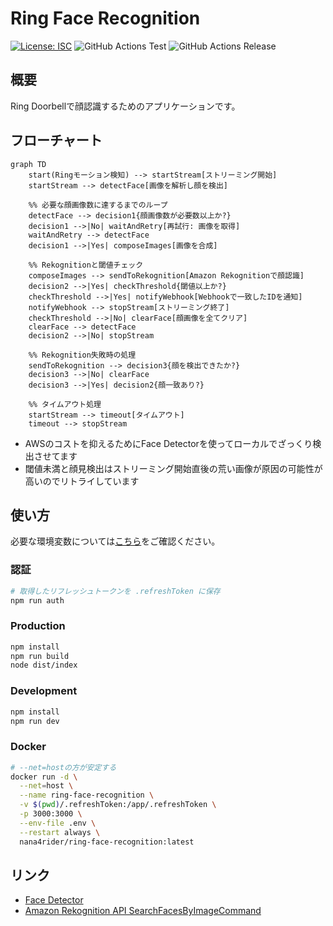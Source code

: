 # Ring Face Recognition

[![License: ISC](https://img.shields.io/github/license/nana4rider/ring-face-recognition)](LICENSE)
![GitHub Actions Test](https://github.com/nana4rider/ring-face-recognition/actions/workflows/test.yml/badge.svg)
![GitHub Actions Release](https://github.com/nana4rider/ring-face-recognition/actions/workflows/release.yml/badge.svg)

## 概要

Ring Doorbellで顔認識するためのアプリケーションです。

## フローチャート

```mermaid
graph TD
    start(Ringモーション検知) --> startStream[ストリーミング開始]
    startStream --> detectFace[画像を解析し顔を検出]

    %% 必要な顔画像数に達するまでのループ
    detectFace --> decision1{顔画像数が必要数以上か?}
    decision1 -->|No| waitAndRetry[再試行: 画像を取得]
    waitAndRetry --> detectFace
    decision1 -->|Yes| composeImages[画像を合成]

    %% Rekognitionと閾値チェック
    composeImages --> sendToRekognition[Amazon Rekognitionで顔認識]
    decision2 -->|Yes| checkThreshold{閾値以上か?}
    checkThreshold -->|Yes| notifyWebhook[Webhookで一致したIDを通知]
    notifyWebhook --> stopStream[ストリーミング終了]
    checkThreshold -->|No| clearFace[顔画像を全てクリア]
    clearFace --> detectFace
    decision2 -->|No| stopStream

    %% Rekognition失敗時の処理
    sendToRekognition --> decision3{顔を検出できたか?}
    decision3 -->|No| clearFace
    decision3 -->|Yes| decision2{顔一致あり?}

    %% タイムアウト処理
    startStream --> timeout[タイムアウト]
    timeout --> stopStream
```

- AWSのコストを抑えるためにFace Detectorを使ってローカルでざっくり検出させてます
- 閾値未満と顔見検出はストリーミング開始直後の荒い画像が原因の可能性が高いのでリトライしています

## 使い方

必要な環境変数については[こちら](https://github.com/nana4rider/ring-face-recognition/blob/main/src/env.ts)をご確認ください。

### 認証

```sh
# 取得したリフレッシュトークンを .refreshToken に保存
npm run auth
```

### Production

```sh
npm install
npm run build
node dist/index
```

### Development

```sh
npm install
npm run dev
```

### Docker

```sh
# --net=hostの方が安定する
docker run -d \
  --net=host \
  --name ring-face-recognition \
  -v $(pwd)/.refreshToken:/app/.refreshToken \
  -p 3000:3000 \
  --env-file .env \
  --restart always \
  nana4rider/ring-face-recognition:latest
```

## リンク

- [Face Detector](https://github.com/nana4rider/face-detector)
- [Amazon Rekognition API SearchFacesByImageCommand](https://docs.aws.amazon.com/AWSJavaScriptSDK/v3/latest/client/rekognition/command/SearchFacesByImageCommand/)
